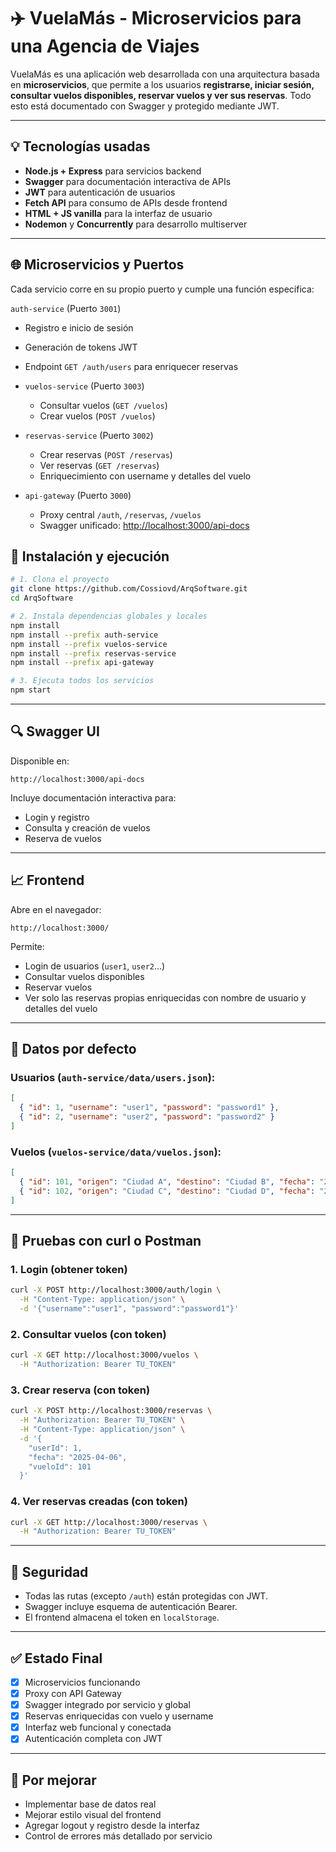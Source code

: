 # ✈️ VuelaMás - Microservicios para una Agencia de Viajes

VuelaMás es una aplicación web desarrollada con una arquitectura basada en **microservicios**, que permite a los usuarios **registrarse, iniciar sesión, consultar vuelos disponibles, reservar vuelos y ver sus reservas**. Todo esto está documentado con Swagger y protegido mediante JWT.

---

## 💡 Tecnologías usadas

- **Node.js + Express** para servicios backend
- **Swagger** para documentación interactiva de APIs
- **JWT** para autenticación de usuarios
- **Fetch API** para consumo de APIs desde frontend
- **HTML + JS vanilla** para la interfaz de usuario
- **Nodemon** y **Concurrently** para desarrollo multiserver

---

## 🌐 Microservicios y Puertos

Cada servicio corre en su propio puerto y cumple una función específica:

 `auth-service` (Puerto `3001`)
  - Registro e inicio de sesión
  - Generación de tokens JWT
  - Endpoint `GET /auth/users` para enriquecer reservas

- `vuelos-service` (Puerto `3003`)
  - Consultar vuelos (`GET /vuelos`)
  - Crear vuelos (`POST /vuelos`)

- `reservas-service` (Puerto `3002`)
  - Crear reservas (`POST /reservas`)
  - Ver reservas (`GET /reservas`)
  - Enriquecimiento con username y detalles del vuelo

- `api-gateway` (Puerto `3000`)
  - Proxy central `/auth`, `/reservas`, `/vuelos`
  - Swagger unificado: [http://localhost:3000/api-docs](http://localhost:3000/api-docs)

## 🔧 Instalación y ejecución

```bash
# 1. Clona el proyecto
git clone https://github.com/Cossiovd/ArqSoftware.git
cd ArqSoftware

# 2. Instala dependencias globales y locales
npm install
npm install --prefix auth-service
npm install --prefix vuelos-service
npm install --prefix reservas-service
npm install --prefix api-gateway

# 3. Ejecuta todos los servicios
npm start
```

---

## 🔍 Swagger UI

Disponible en:

```
http://localhost:3000/api-docs
```

Incluye documentación interactiva para:

- Login y registro
- Consulta y creación de vuelos
- Reserva de vuelos

---

## 📈 Frontend

Abre en el navegador:

```
http://localhost:3000/
```
Permite:

- Login de usuarios (`user1`, `user2`...)
- Consultar vuelos disponibles
- Reservar vuelos
- Ver solo las reservas propias enriquecidas con nombre de usuario y detalles del vuelo

---

## 📁 Datos por defecto

### Usuarios (`auth-service/data/users.json`):

```json
[
  { "id": 1, "username": "user1", "password": "password1" },
  { "id": 2, "username": "user2", "password": "password2" }
]
```

### Vuelos (`vuelos-service/data/vuelos.json`):

```json
[
  { "id": 101, "origen": "Ciudad A", "destino": "Ciudad B", "fecha": "2025-04-06" },
  { "id": 102, "origen": "Ciudad C", "destino": "Ciudad D", "fecha": "2025-04-07" }
]
```
---
## 🔐 Pruebas con curl o Postman

### 1. Login (obtener token)
```bash
curl -X POST http://localhost:3000/auth/login \
  -H "Content-Type: application/json" \
  -d '{"username":"user1", "password":"password1"}'
```

### 2. Consultar vuelos (con token)
```bash
curl -X GET http://localhost:3000/vuelos \
  -H "Authorization: Bearer TU_TOKEN"
```

### 3. Crear reserva (con token)
```bash
curl -X POST http://localhost:3000/reservas \
  -H "Authorization: Bearer TU_TOKEN" \
  -H "Content-Type: application/json" \
  -d '{
    "userId": 1,
    "fecha": "2025-04-06",
    "vueloId": 101
  }'
```

### 4. Ver reservas creadas (con token)
```bash
curl -X GET http://localhost:3000/reservas \
  -H "Authorization: Bearer TU_TOKEN"
```
---


## 🚫 Seguridad

- Todas las rutas (excepto `/auth`) están protegidas con JWT.
- Swagger incluye esquema de autenticación Bearer.
- El frontend almacena el token en `localStorage`.

---

## ✅ Estado Final

- [x] Microservicios funcionando
- [x] Proxy con API Gateway
- [x] Swagger integrado por servicio y global
- [x] Reservas enriquecidas con vuelo y username
- [x] Interfaz web funcional y conectada
- [x] Autenticación completa con JWT

---

## 🚧 Por mejorar

- Implementar base de datos real
- Mejorar estilo visual del frontend
- Agregar logout y registro desde la interfaz
- Control de errores más detallado por servicio

